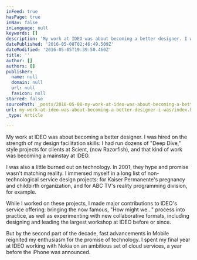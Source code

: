 ```yaml
---
inFeed: true
hasPage: true
inNav: false
inLanguage: null
keywords: []
description: 'My work at IDEO was about becoming a better designer. I was hired on the strength of my design facilitation skills: I had run dozens of "Deep Dive," style projects for clients at Scient, (now Razorfish), and that kind of work was becoming a mainstay at IDEO.'
datePublished: '2016-05-08T02:46:49.509Z'
dateModified: '2016-05-05T19:39:50.460Z'
title: ''
author: []
authors: []
publisher:
  name: null
  domain: null
  url: null
  favicon: null
starred: false
sourcePath: _posts/2016-05-08-my-work-at-ideo-was-about-becoming-a-better-designer-i-was.md
url: my-work-at-ideo-was-about-becoming-a-better-designer-i-was/index.html
_type: Article

---
```

My work at IDEO was about becoming a better designer. I was hired on the strength of my design facilitation skills: I had run dozens of "Deep Dive," style projects for clients at Scient, (now Razorfish), and that kind of work was becoming a mainstay at IDEO.

I was also a little burned out on technology. In 2001, they hype and promise wasn't matching reality. I immersed myself in a long list of non-technological service design projects: for Kaiser Permanente's pregnancy and childbirth organization, and for ABC TV's reality programming division, for example.

While I worked on these projects, I made major contributions to IDEO's service offering: bringing the now famous, "How might we..." process into practice, as well as experimenting with new collaborative formats, including designing and leading the largest workshop at IDEO before or since.

But by the second part of the decade, fast advancements in Mobile reignited my enthusiasm for the promise of technology. I spent my final year at IDEO working with Nokia on an ambitious set of cloud services, a year before the iPhone was announced.